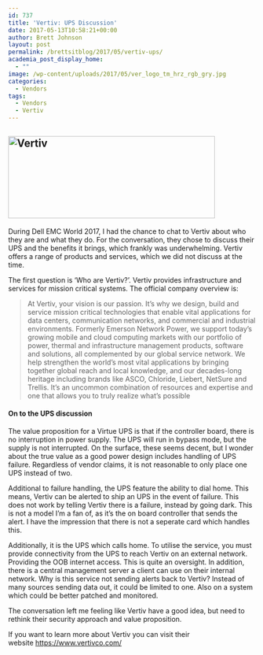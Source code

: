 ```yaml
---
id: 737
title: 'Vertiv: UPS Discussion'
date: 2017-05-13T10:58:21+00:00
author: Brett Johnson
layout: post
permalink: /brettsitblog/2017/05/vertiv-ups/
academia_post_display_home:
  - ""
image: /wp-content/uploads/2017/05/ver_logo_tm_hrz_rgb_gry.jpg
categories:
  - Vendors
tags:
  - Vendors
  - Vertiv
---
```

## <img class="alignnone wp-image-739" title="Vertiv" src="https://sdbrett.com/assets/images/2017/05/ver_logo_tm_hrz_rgb_gry-300x119.jpg" alt="Vertiv" width="421" height="167" srcset="https://sdbrett.com/assets/images2017/05/ver_logo_tm_hrz_rgb_gry-300x119.jpg 300w, https://sdbrett.com/assets/images2017/05/ver_logo_tm_hrz_rgb_gry-768x305.jpg 768w, https://sdbrett.com/assets/images2017/05/ver_logo_tm_hrz_rgb_gry-1024x407.jpg 1024w, https://sdbrett.com/assets/images2017/05/ver_logo_tm_hrz_rgb_gry-260x103.jpg 260w, https://sdbrett.com/assets/images2017/05/ver_logo_tm_hrz_rgb_gry.jpg 1149w" sizes="(max-width: 421px) 100vw, 421px" />


During Dell EMC World 2017, I had the chance to chat to Vertiv about who they are and what they do. For the conversation, they chose to discuss their UPS and the benefits it brings, which frankly was underwhelming. Vertiv offers a range of products and services, which we did not discuss at the time.

The first question is &#8216;Who are Vertiv?&#8217;. Vertiv provides infrastructure and services for mission critical systems. The official company overview is:

> At Vertiv, your vision is our passion. It’s why we design, build and service mission critical technologies that enable vital applications for data centers, communication networks, and commercial and industrial environments. Formerly Emerson Network Power, we support today&#8217;s growing mobile and cloud computing markets with our portfolio of power, thermal and infrastructure management products, software and solutions, all complemented by our global service network. We help strengthen the world’s most vital applications by bringing together global reach and local knowledge, and our decades-long heritage including brands like ASCO, Chloride, Liebert, NetSure and Trellis. It’s an uncommon combination of resources and expertise and one that allows you to truly realize what’s possible

#### On to the UPS discussion

The value proposition for a Virtue UPS is that if the controller board, there is no interruption in power supply. The UPS will run in bypass mode, but the supply is not interrupted. On the surface, these seems decent, but I wonder about the true value as a good power design includes handling of UPS failure. Regardless of vendor claims, it is not reasonable to only place one UPS instead of two.

Additional to failure handling, the UPS feature the ability to dial home. This means, Vertiv can be alerted to ship an UPS in the event of failure. This does not work by telling Vertiv there is a failure, instead by going dark. This is not a model I&#8217;m a fan of, as it&#8217;s the on board controller that sends the alert. I have the impression that there is not a seperate card which handles this.

Additionally, it is the UPS which calls home. To utilise the service, you must provide connectivity from the UPS to reach Vertiv on an external network. Providing the OOB internet access. This is quite an oversight. In addition, there is a central management server a client can use on their internal network. Why is this service not sending alerts back to Vertiv? Instead of many sources sending data out, it could be limited to one. Also on a system which could be better patched and monitored.

The conversation left me feeling like Vertiv have a good idea, but need to rethink their security approach and value proposition.

If you want to learn more about Vertiv you can visit their website <https://www.vertivco.com/>